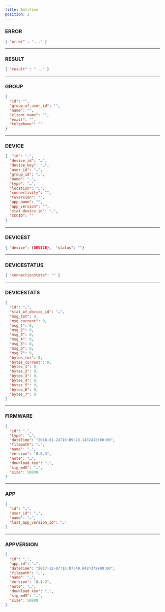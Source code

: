 ```yaml
---
title: Entities
position: 2
---
```


### **ERROR**
~~~ json
{ "error" : "..." }
~~~

---

### **RESULT**
~~~ json
{ "result" : "..." }
~~~

---

### **GROUP**
~~~ json
{
  "id": "",
  "group_of_user_id": "",
  "name": "",
  "client_name": "",
  "email": "",
  "telephone": ""
}
~~~

---

### **DEVICE**
~~~ json
{  "id": "…", 
  "device_id": "…",
  "device_key": "…",
  "user_id": "…",
  "group_id": "…",
  "name": "…",
  "type": "…",
  "location": "…",
  "connectivity": "",
  "fwversion": "",
  "app_name": "",
  "app_version": "",
  "stat_device_id": "…",
  "ICCID": ""
}
~~~

---

### **DEVICEST**
~~~ json
{ "device": {DEVICE},  "status": ""}
~~~

---

### **DEVICESTATUS** 
~~~ json
{ "connectionState": "" }
~~~

---

### **DEVICESTATS**
~~~ json
{
  "id": "…",
  "stat_of_device_id": "…",
  "msg_tot": 0,
  "msg_current": 0,
  "msg_1": 0,
  "msg_2": 0,
  "msg_3": 0,
  "msg_4": 0,
  "msg_5": 0,
  "msg_6": 0,
  "msg_7": 0,
  "bytes_tot": 0,
  "bytes_current": 0,
  "bytes_1": 0,
  "bytes_2": 0,
  "bytes_3": 0,
  "bytes_4": 0,
  "bytes_5": 0,
  "bytes_6": 0,
  "bytes_7": 0
}
~~~

---

### **FIRMWARE**
~~~ json
{
  "id": "…",
  "type": "…",
  "dateTime": "2018-01-24T16:09:23.1432412+00:00",
  "filepath": "…",
  "name": "…",
  "version": "0.6.3",
  "note": "…",
  "download_key": "…",
  "sig_md5": "…",
  "size": 50000
}
~~~

---

### **APP**
~~~ json
{
  "id": "…",
  "user_id": "…",
  "name": "…",
  "last_app_version_id": "…"
}
~~~

---

### **APPVERSION**
~~~ json
{
  "id": "…",
  "app_id": "…",
  "dateTime": "2017-12-07T16:07:49.8424372+00:00",
  "filepath": "…",
  "name": "…",
  "version": "0.1.2",
  "note": "…",
  "download_key": "…",
  "sig_md5": "…",
  "size": 50000
}
~~~

